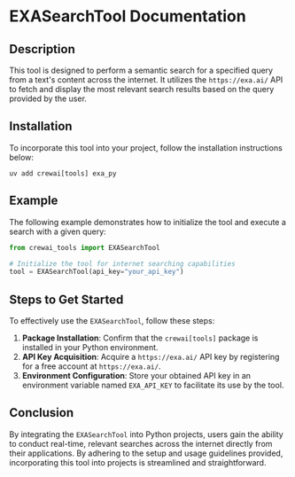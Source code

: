 # EXASearchTool Documentation

## Description
This tool is designed to perform a semantic search for a specified query from a text's content across the internet. It utilizes the `https://exa.ai/` API to fetch and display the most relevant search results based on the query provided by the user.

## Installation
To incorporate this tool into your project, follow the installation instructions below:
```shell
uv add crewai[tools] exa_py
```

## Example
The following example demonstrates how to initialize the tool and execute a search with a given query:

```python
from crewai_tools import EXASearchTool

# Initialize the tool for internet searching capabilities
tool = EXASearchTool(api_key="your_api_key")
```

## Steps to Get Started
To effectively use the `EXASearchTool`, follow these steps:

1. **Package Installation**: Confirm that the `crewai[tools]` package is installed in your Python environment.
2. **API Key Acquisition**: Acquire a `https://exa.ai/` API key by registering for a free account at `https://exa.ai/`.
3. **Environment Configuration**: Store your obtained API key in an environment variable named `EXA_API_KEY` to facilitate its use by the tool.

## Conclusion
By integrating the `EXASearchTool` into Python projects, users gain the ability to conduct real-time, relevant searches across the internet directly from their applications. By adhering to the setup and usage guidelines provided, incorporating this tool into projects is streamlined and straightforward.
